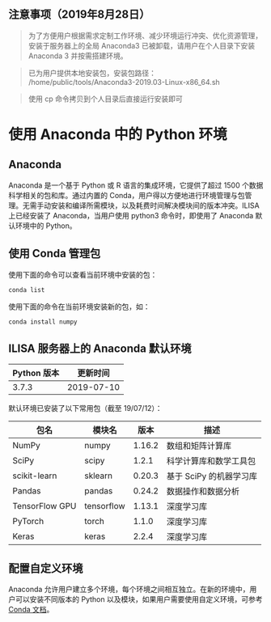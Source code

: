 ## 注意事项（2019年8月28日）
> 为了方便用户根据需求定制工作环境、减少环境运行冲突、优化资源管理，安装于服务器上的全局 Anaconda3 已被卸载，请用户在个人目录下安装 Anaconda 3 并按需搭建环境。

> 已为用户提供本地安装包，安装包路径： /home/public/tools/Anaconda3-2019.03-Linux-x86_64.sh

> 使用 cp 命令拷贝到个人目录后直接运行安装即可


# 使用 Anaconda 中的 Python 环境 

## Anaconda

Anaconda 是一个基于 Python 或 R 语言的集成环境，它提供了超过 1500 个数据科学相关的包和库。通过内置的 Conda，用户得以方便地进行环境管理与包管理。无需手动安装和编译所需模块，以及耗费时间解决模块间的版本冲突。ILISA 上已经安装了 Anaconda，当用户使用 python3 命令时，即使用了 Anaconda 默认环境中的 Python。

## 使用 Conda 管理包

使用下面的命令可以查看当前环境中安装的包：

``` bash
conda list
```

使用下面的命令在当前环境安装新的包，如：

```
conda install numpy
```



## ILISA 服务器上的 Anaconda 默认环境

| Python 版本  | 更新时间 |
| ------------ | ----- |
| 3.7.3 |   2019-07-10    |

默认环境已安装了以下常用包（截至 19/07/12）：

| 包名           | 模块名     | 版本   | 描述                    |
| -------------- | ---------- | ------ | ----------------------- |
| NumPy          | numpy      | 1.16.2 | 数组和矩阵计算库        |
| SciPy          | scipy      | 1.2.1  | 科学计算库和数学工具包  |
| scikit-learn   | sklearn    | 0.20.3 | 基于 SciPy 的机器学习库 |
| Pandas         | pandas     | 0.24.2 | 数据操作和数据分析      |
| TensorFlow GPU | tensorflow | 1.13.1 | 深度学习库              |
| PyTorch        | torch      | 1.1.0  | 深度学习库              |
| Keras          | keras      | 2.2.4  | 深度学习库              |



## 配置自定义环境

Anaconda 允许用户建立多个环境，每个环境之间相互独立。在新的环境中，用户可以安装不同版本的 Python 以及模块，如果用户需要使用自定义环境，可参考 [Conda 文档](https://conda.io/en/latest/)。
